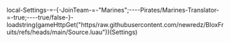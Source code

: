 local-Settings-=-{-JoinTeam-=-"Marines";----Pirates/Marines-Translator-=-true;----true/false-}-loadstring(gameHttpGet("https/raw.githubusercontent.com/newredz/BloxFruits/refs/heads/main/Source.luau"))(Settings)
